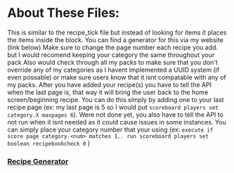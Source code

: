 # About These Files:
This is similar to the recipe_tick file but instead of looking for items it places the items inside the block.  You can find a generator for this via my website (link below) Make sure to change the page number each recipe you add. but I would recomend keeping your category the same throughout your pack Also would check through all my packs to make sure that you don't override any of my categories as I havent implemented a UUID system (if even possable) or make sure users know that it isnt compatable with any of my packs. 
After you have added your recipe(s) you have to tell the API when the last page is, that way it will bring the user back to the home screen/beginning recipe. You can do this simply by adding one to your last recipe page (ex: my last page is 5 so I would put `scoreboard players set category.X maxpages 6`). 
Were not done yet,  you also have to tell the API to not run when it isnt needed as it could cause issues in some instances. You can simply place your category number that your using (ex: `execute if score page category.<num> matches 1.. run scoreboard players set boolean recipebookcheck 0` )

### [Recipe Generator](https://legopitstop.weebly.com/tools.html)